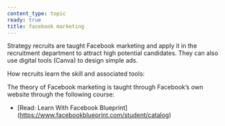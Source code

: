 ```yaml
---
content_type: topic
ready: true
title: facebook marketing
---
```


Strategy recruits are taught Facebook marketing and apply it in the recruitment department to attract high potential candidates. They can also use digital tools (Canva) to design simple ads.

How recruits learn the skill and associated tools:

The theory of Facebook marketing is taught through Facebook’s own website through the following course:

- [Read: Learn With Facebook Blueprint] (https://www.facebookblueprint.com/student/catalog)



